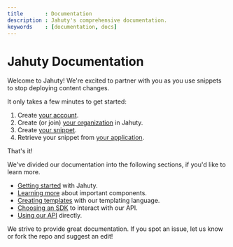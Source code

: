 ```yaml
---
title       : Documentation
description : Jahuty's comprehensive documentation.
keywords    : [documentation, docs]
---
```


# Jahuty Documentation

Welcome to Jahuty! We're excited to partner with you as you use snippets to stop deploying content changes.

It only takes a few minutes to get started:

1. Create [your account](/getting-started/your-account).
2. Create (or join) [your organization](/getting-started/your-organization) in Jahuty.
3. Create [your snippet](/getting-started/your-snippet).
4. Retrieve your snippet from [your application](/getting-started/your-application).

That's it!

We've divided our documentation into the following sections, if you'd like to learn more.

* [Getting started](/getting-started/your-account) with Jahuty.
* [Learning more](/components/overview) about important components.
* [Creating templates](/liquid/introduction) with our templating language.
* [Choosing an SDK](/sdks) to interact with our API.
* [Using our API](/api) directly.

We strive to provide great documentation. If you spot an issue, let us know or fork the repo and suggest an edit!

